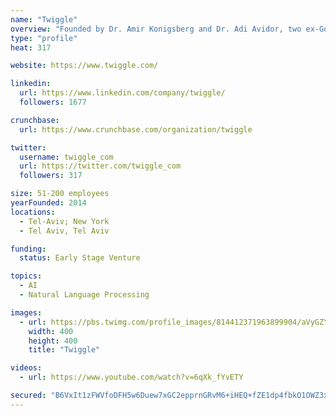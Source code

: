 ```yaml
---
name: "Twiggle"
overview: "Founded by Dr. Amir Konigsberg and Dr. Adi Avidor, two ex-Googlers, Twiggle uses natural language processing, machine learning, and ontological modelling to build e-commerce search technology that understands shopper intent and matches it with the products retailers sell online."
type: "profile"
heat: 317

website: https://www.twiggle.com/

linkedin:
  url: https://www.linkedin.com/company/twiggle/
  followers: 1677

crunchbase:
  url: https://www.crunchbase.com/organization/twiggle

twitter:
  username: twiggle_com
  url: https://twitter.com/twiggle_com
  followers: 317

size: 51-200 employees
yearFounded: 2014
locations:
  - Tel-Aviv; New York
  - Tel Aviv, Tel Aviv

funding:
  status: Early Stage Venture

topics:
  - AI
  - Natural Language Processing

images:
  - url: https://pbs.twimg.com/profile_images/814412371963899904/aVyGZY7g_400x400.jpg
    width: 400
    height: 400
    title: "Twiggle"

videos:
  - url: https://www.youtube.com/watch?v=6qXk_fYvETY

secured: "B6VxIt1zFWVfoDFH5w6Duew7xGC2epprnGRvM6+iHEQ+fZE1dp4fbkO1OWZ3xRsu3Kq4l23izhXz9ekGpHjONnCihUnJLUva0oXZtz1uah+m5HoNUpeg3vDZ7F+0ZbtUH1ebK/iEV0n1Wo5udSnXeZS9wgth7ho/CoYV4uxtw94pE51FVbhyqY2+eSxD1iDAyWswrPNkqqBMeUcsRCX4LVqKddIDwr1flR+I3FFf6vH/bmkdMZi2LxwS+NI0pEPrgijkvseWHf17Yn+of8Fo+Q==;vFREe5JcXmcNNVJpAE4/vQ=="
---
```


